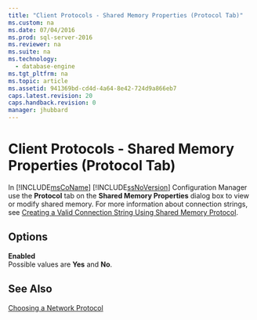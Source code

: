 ```yaml
---
title: "Client Protocols - Shared Memory Properties (Protocol Tab)"
ms.custom: na
ms.date: 07/04/2016
ms.prod: sql-server-2016
ms.reviewer: na
ms.suite: na
ms.technology: 
  - database-engine
ms.tgt_pltfrm: na
ms.topic: article
ms.assetid: 941369bd-cd4d-4a64-8e42-724d9a866eb7
caps.latest.revision: 20
caps.handback.revision: 0
manager: jhubbard
---
```

# Client Protocols - Shared Memory Properties (Protocol Tab)
In [!INCLUDE[msCoName](../../Topics/TopicNameContainA/tokens/msCoName_md.md)] [!INCLUDE[ssNoVersion](../../Topics/TopicNameContainA/tokens/ssNoVersion_md.md)] Configuration Manager use the **Protocol** tab on the **Shared Memory Properties** dialog box to view or modify shared memory. For more information about connection strings, see [Creating a Valid Connection String Using Shared Memory Protocol](../../Topics/TopicNameContainA/Creating-a-Valid-Connection-String-Using-Shared-Memory-Protocol.md).  
  
## Options  
 **Enabled**  
 Possible values are **Yes** and **No**.  
  
## See Also  
 [Choosing a Network Protocol](assetId:///6565fb7d-b076-4447-be90-e10d0dec359a)